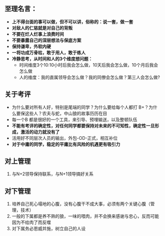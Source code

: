 ## 至理名言：
- **上不得台面的事可以做，但不可以讲，俗称的：说一套，做一套**
- **对敌人的仁慈就是对自己的背叛**
- **不要在烂人烂事上浪费时间**
- **不要暴露自己的深层想法与保底方案**
- **保持谦卑，外软内硬**
- **一将功成万骨枯，敢于用人，敢于练人**
- **冷静思考，从时间和人的3个维度想问题：**
	- 时间维度3个10:10小时后我会怎么做，10天后我会怎么做，10个月后我会怎么做
	- 人的维度：我的直属领导会怎么做？我的同僚会怎么做？第三人会怎么做?

## 关于考评
- 为什么要对所有人好，特别是尾端的同学？为什么要给每个人都打 B+？为什么要保这些人？农夫与蛇，中山狼的故事历历在目
- 每一个B 都是很好的一个工具，来引导、预埋输送，以及整顿队伍
- **不能有考评的确定性，对任何同学都要保持对未来的不可知性，确定性一旦形成，激活的动力就没有了**
- 活用好不同层次人员的输出，外包-OD-正式，相互补位
- **对于中庸的同学，稳定的平庸比有风险的机遇更有吸引力**


## 对上管理 
1. 与N+2领导保持联系，与N+1领导搞好关系

## 对下管理
1. 培养自己死心塌地的心腹，没有心腹干不成大事，必须有两个关键心腹（管理，技术）
2. 一般的下属都是养不熟的狼，一味的喂肉，并不会换来感谢与忠心，反而可能因为不给肉了而反噬
3. 对下属务必恩威并施，树立自己的人设


